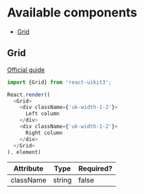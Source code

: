 # Available components

- [Grid](#grid)

## Grid
[Official guide](https://getuikit.com/docs/grid)

~~~javascript
import {Grid} from 'react-uikit3';

React.render((
  <Grid>
    <div className={'uk-width-1-2'}>
      Left column
    </div>
    <div className={'uk-width-1-2'}>
      Right column
    </div>
  </Grid>
), element)
~~~

Attribute |  Type  | Required?
----------|--------|---------
className | string | false
